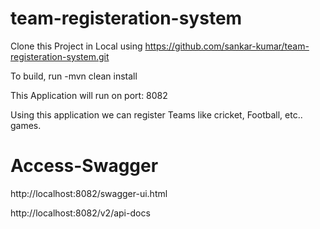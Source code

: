 # team-registeration-system

Clone this Project in Local using https://github.com/sankar-kumar/team-registeration-system.git

To build, run -mvn clean install

This Application will run on port: 8082

Using this application we can register Teams like cricket, Football, etc.. games.

# Access-Swagger
http://localhost:8082/swagger-ui.html

http://localhost:8082/v2/api-docs